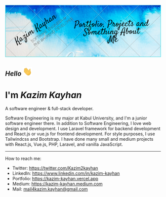 [![Header](readme_header.png "Header")](https://kazim-kayhan.vercel.app)

## _Hello_ <img src="wave.gif" width="30px">

# I'm **_Kazim Kayhan_**

A software engineer & full-stack developer.

Software Engineering is my major at Kabul University, and I'm a junior software engineer there. In addition to Software Engineering, I love web design and development. I use Laravel framework for backend development and React.js or vue.js for frontend development. For style purposes, I use Tailwindcss and Bootstrap. I have done many small and medium projects with React.js, Vue.js, PHP, Laravel, and vanilla JavaScript.

---

How to reach me:
- Twitter: https://twitter.com/Kazim2kayhan
- LinkedIn: https://www.linkedin.com/in/kazim-kayhan
- Portfolio: https://kazim-kayhan.vercel.app
- Medium: https://kazim-kayhan.medium.com
- Mail: <a href="mailto:mail4kazim.kayhan@gmail.com">mail4kazim.kayhan@gmail.com</a>

